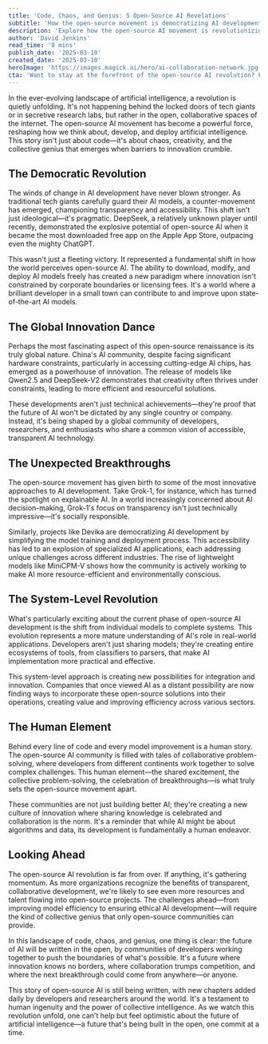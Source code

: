 ```yaml
---
title: 'Code, Chaos, and Genius: 5 Open-Source AI Revelations'
subtitle: 'How the open-source movement is democratizing AI development'
description: 'Explore how the open-source AI movement is revolutionizing artificial intelligence development, from DeepSeek's App Store triumph to global innovations in model development. Discover how collaborative communities are reshaping the future of AI technology, making it more accessible and transparent for everyone.'
author: 'David Jenkins'
read_time: '8 mins'
publish_date: '2025-03-10'
created_date: '2025-03-10'
heroImage: 'https://images.magick.ai/hero/ai-collaboration-network.jpg'
cta: 'Want to stay at the forefront of the open-source AI revolution? Follow us on LinkedIn for daily updates on breakthrough developments, community insights, and exclusive interviews with the innovators shaping the future of artificial intelligence.'
---
```


In the ever-evolving landscape of artificial intelligence, a revolution is quietly unfolding. It's not happening behind the locked doors of tech giants or in secretive research labs, but rather in the open, collaborative spaces of the internet. The open-source AI movement has become a powerful force, reshaping how we think about, develop, and deploy artificial intelligence. This story isn't just about code—it's about chaos, creativity, and the collective genius that emerges when barriers to innovation crumble.

## The Democratic Revolution

The winds of change in AI development have never blown stronger. As traditional tech giants carefully guard their AI models, a counter-movement has emerged, championing transparency and accessibility. This shift isn't just ideological—it's pragmatic. DeepSeek, a relatively unknown player until recently, demonstrated the explosive potential of open-source AI when it became the most downloaded free app on the Apple App Store, outpacing even the mighty ChatGPT.

This wasn't just a fleeting victory. It represented a fundamental shift in how the world perceives open-source AI. The ability to download, modify, and deploy AI models freely has created a new paradigm where innovation isn't constrained by corporate boundaries or licensing fees. It's a world where a brilliant developer in a small town can contribute to and improve upon state-of-the-art AI models.

## The Global Innovation Dance

Perhaps the most fascinating aspect of this open-source renaissance is its truly global nature. China's AI community, despite facing significant hardware constraints, particularly in accessing cutting-edge AI chips, has emerged as a powerhouse of innovation. The release of models like Qwen2.5 and DeepSeek-V2 demonstrates that creativity often thrives under constraints, leading to more efficient and resourceful solutions.

These developments aren't just technical achievements—they're proof that the future of AI won't be dictated by any single country or company. Instead, it's being shaped by a global community of developers, researchers, and enthusiasts who share a common vision of accessible, transparent AI technology.

## The Unexpected Breakthroughs

The open-source movement has given birth to some of the most innovative approaches to AI development. Take Grok-1, for instance, which has turned the spotlight on explainable AI. In a world increasingly concerned about AI decision-making, Grok-1's focus on transparency isn't just technically impressive—it's socially responsible.

Similarly, projects like Devika are democratizing AI development by simplifying the model training and deployment process. This accessibility has led to an explosion of specialized AI applications, each addressing unique challenges across different industries. The rise of lightweight models like MiniCPM-V shows how the community is actively working to make AI more resource-efficient and environmentally conscious.

## The System-Level Revolution

What's particularly exciting about the current phase of open-source AI development is the shift from individual models to complete systems. This evolution represents a more mature understanding of AI's role in real-world applications. Developers aren't just sharing models; they're creating entire ecosystems of tools, from classifiers to parsers, that make AI implementation more practical and effective.

This system-level approach is creating new possibilities for integration and innovation. Companies that once viewed AI as a distant possibility are now finding ways to incorporate these open-source solutions into their operations, creating value and improving efficiency across various sectors.

## The Human Element

Behind every line of code and every model improvement is a human story. The open-source AI community is filled with tales of collaborative problem-solving, where developers from different continents work together to solve complex challenges. This human element—the shared excitement, the collective problem-solving, the celebration of breakthroughs—is what truly sets the open-source movement apart.

These communities are not just building better AI; they're creating a new culture of innovation where sharing knowledge is celebrated and collaboration is the norm. It's a reminder that while AI might be about algorithms and data, its development is fundamentally a human endeavor.

## Looking Ahead

The open-source AI revolution is far from over. If anything, it's gathering momentum. As more organizations recognize the benefits of transparent, collaborative development, we're likely to see even more resources and talent flowing into open-source projects. The challenges ahead—from improving model efficiency to ensuring ethical AI development—will require the kind of collective genius that only open-source communities can provide.

In this landscape of code, chaos, and genius, one thing is clear: the future of AI will be written in the open, by communities of developers working together to push the boundaries of what's possible. It's a future where innovation knows no borders, where collaboration trumps competition, and where the next breakthrough could come from anywhere—or anyone.

This story of open-source AI is still being written, with new chapters added daily by developers and researchers around the world. It's a testament to human ingenuity and the power of collective intelligence. As we watch this revolution unfold, one can't help but feel optimistic about the future of artificial intelligence—a future that's being built in the open, one commit at a time.